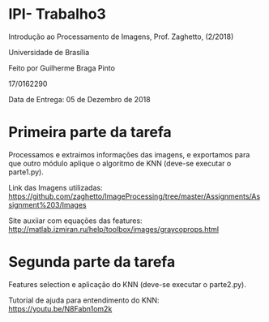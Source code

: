 # IPI- Trabalho3

Introdução ao Processamento de Imagens, Prof. Zaghetto, (2/2018)

Universidade de Brasília

Feito por Guilherme Braga Pinto

17/0162290

Data de Entrega: 05 de Dezembro de 2018

# Primeira parte da tarefa

Processamos e extraimos informações das imagens, e exportamos para que outro módulo aplique o algoritmo de KNN (deve-se executar o parte1.py). 

Link das Imagens utilizadas: https://github.com/zaghetto/ImageProcessing/tree/master/Assignments/Assignment%203/Images

Site auxiiar com equações das features: http://matlab.izmiran.ru/help/toolbox/images/graycoprops.html


# Segunda parte da tarefa

Features selection e aplicação do KNN (deve-se executar o parte2.py).

Tutorial de ajuda para entendimento do KNN: https://youtu.be/N8Fabn1om2k

